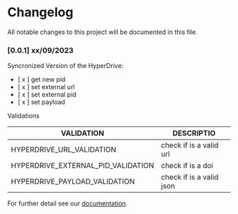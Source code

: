 # Changelog

All notable changes to this project will be documented in this file.

### [0.0.1] xx/09/2023

Syncronized  Version of the HyperDrive:

- [ x ] get new pid
- [ x ] set external url
- [ x ] set external pid
- [ x ] set payload

Validations

| VALIDATION                          | DESCRIPTIO                  |
| ---                                 | ---                         |
| HYPERDRIVE_URL_VALIDATION           | check if is a valid url     |
| HYPERDRIVE_EXTERNAL_PID_VALIDATION  | check if is a doi           |
| HYPERDRIVE_PAYLOAD_VALIDATION       | check if is a valid json    |

For further detail see our [documentation](docs/hyperdrive_parameters.md).
